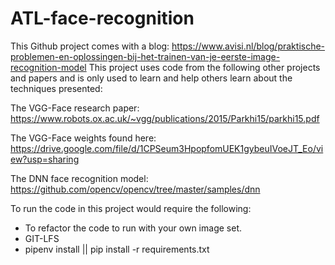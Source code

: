 # ATL-face-recognition

This Github project comes with a blog: https://www.avisi.nl/blog/praktische-problemen-en-oplossingen-bij-het-trainen-van-je-eerste-image-recognition-model 
This project uses code from the following other projects and papers and is only used to learn and help others learn about the techniques
presented:

The VGG-Face research paper: https://www.robots.ox.ac.uk/~vgg/publications/2015/Parkhi15/parkhi15.pdf

The VGG-Face weights found here:
https://drive.google.com/file/d/1CPSeum3HpopfomUEK1gybeuIVoeJT_Eo/view?usp=sharing

The DNN face recognition model: https://github.com/opencv/opencv/tree/master/samples/dnn

To run the code in this project would require the following:

- To refactor the code to run with your own image set.
- GIT-LFS
- pipenv install || pip install -r requirements.txt
